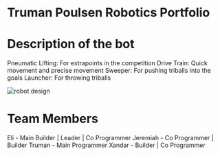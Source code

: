 # Truman Poulsen Robotics Portfolio

# Description of the bot
Pneumatic Lifting: For extrapoints in the competition
Drive Train: Quick movement and precise movement
Sweeper: For pushing triballs into the goals
Launcher: For throwing triballs

![robot design](https://github.com/TrumanPoulsen1/Roboticportfolio4B/assets/142936603/6590be24-9873-41e7-bb85-c323e81dc9ef)

# Team Members
Eli - Main Builder | Leader | Co Programmer
Jeremiah - Co Programmer | Builder
Truman - Main Programmer
Xandar - Builder | Co Programmer
